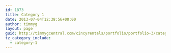 ```yaml
---
id: 1873
title: Category 1
date: 2013-07-04T12:38:56+00:00
author: timmyg
layout: page
guid: http://timmygcentral.com/cincyrentals/portfolio/portfolio-3/category-1/
tz_category_include:
  - category-1
---
```

